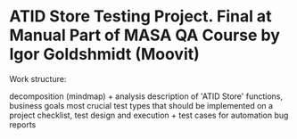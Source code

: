 # ATID Store Testing Project. Final at Manual Part of MASA QA Course by Igor Goldshmidt (Moovit)

Work structure:

decomposition (mindmap) + analysis
description of 'ATID Store' functions, business goals
most crucial test types that should be implemented on a project
checklist, test design and execution + test cases for automation
bug reports
